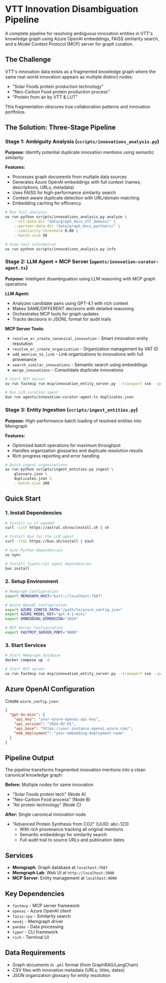 # VTT Innovation Disambiguation Pipeline

A complete pipeline for resolving ambiguous innovation entities in VTT's knowledge graph using Azure OpenAI embeddings, FAISS similarity search, and a Model Context Protocol (MCP) server for graph curation.

## The Challenge

VTT's innovation data exists as a fragmented knowledge graph where the same real-world innovation appears as multiple distinct nodes:

- "Solar Foods protein production technology"
- "Neo-Carbon Food protein production process"
- "Protein from air by VTT & LUT"

This fragmentation obscures true collaboration patterns and innovation portfolios.

## The Solution: Three-Stage Pipeline

### Stage 1: Ambiguity Analysis (`scripts/innovations_analysis.py`)

**Purpose:** Identify potential duplicate innovation mentions using semantic similarity

**Features:**

- Processes graph documents from multiple data sources
- Generates Azure OpenAI embeddings with full context (names, descriptions, URLs, metadata)
- Uses FAISS for high-performance similarity search
- Context-aware duplicate detection with URL/domain matching
- Embedding caching for efficiency

```bash
# Run full analysis
uv run python scripts/innovations_analysis.py analyze \
    --vtt-data-dir "data/graph_docs_vtt_domain/" \
    --partner-data-dir "data/graph_docs_partners/" \
    --similarity-threshold 0.80 \
    --batch-size 50

# View tool information
uv run python scripts/innovations_analysis.py info
```

### Stage 2: LLM Agent + MCP Server (`agents/innovation-curator-agent.ts`)

**Purpose:** Intelligent disambiguation using LLM reasoning with MCP graph operations

**LLM Agent:**

- Analyzes candidate pairs using GPT-4.1 with rich context
- Makes SAME/DIFFERENT decisions with detailed reasoning
- Orchestrates MCP tools for graph updates
- Tracks decisions in JSONL format for audit trails

**MCP Server Tools:**

- `resolve_or_create_canonical_innovation` - Smart innovation entity resolution
- `resolve_or_create_organization` - Organization management by VAT ID
- `add_mention_to_link` - Link organizations to innovations with full provenance
- `search_similar_innovations` - Semantic search using embeddings
- `merge_innovations` - Consolidate duplicate innovations

```bash
# Start MCP server
uv run fastmcp run mcp/innovation_entity_server.py --transport sse --port 9000

# Run LLM curation agent
bun run agents/innovation-curator-agent.ts duplicates.json
```

### Stage 3: Entity Ingestion (`scripts/ingest_entities.py`)

**Purpose:** High-performance batch loading of resolved entities into Memgraph

**Features:**

- Optimized batch operations for maximum throughput
- Handles organization glossaries and duplicate resolution results
- Rich progress reporting and error handling

```bash
# Batch ingest organizations
uv run python scripts/ingest_entities.py ingest \
    glossary.json \
    duplicates.json \
    --batch-size 100
```

## Quick Start

### 1. Install Dependencies

```bash
# Install uv if needed
curl -LsSf https://astral.sh/uv/install.sh | sh

# Install Bun for the LLM agent
curl -fsSL https://bun.sh/install | bash

# Sync Python dependencies
uv sync

# Install TypeScript agent dependencies
bun install
```

### 2. Setup Environment

```bash
# Memgraph Configuration
export MEMGRAPH_HOST="bolt://localhost:7687"

# Azure OpenAI Configuration
export AZURE_CONFIG_PATH="/path/to/azure_config.json"
export AZURE_MODEL_KEY="gpt-4.1-mini"
export EMBEDDING_DIMENSION="1024"

# MCP Server Configuration
export FASTMCP_SERVER_PORT="9000"
```

### 3. Start Services

```bash
# Start Memgraph database
docker compose up -d

# Start MCP server
uv run fastmcp run mcp/innovation_entity_server.py --transport sse --port 9000
```

## Azure OpenAI Configuration

Create `azure_config.json`:

```json
{
  "gpt-4o-mini": {
    "api_key": "your-azure-openai-api-key",
    "api_version": "2024-02-01",
    "api_base": "https://your-instance.openai.azure.com/",
    "emb_deployment": "your-embedding-deployment-name"
  }
}
```

## Pipeline Output

The pipeline transforms fragmented innovation mentions into a clean canonical knowledge graph:

**Before:** Multiple nodes for same innovation

- "Solar Foods protein tech" (Node A)
- "Neo-Carbon Food process" (Node B)
- "Air protein technology" (Node C)

**After:** Single canonical innovation node

- "Advanced Protein Synthesis from CO2" (UUID: abc-123)
  - With rich provenance tracking all original mentions
  - Semantic embeddings for similarity search
  - Full audit trail to source URLs and publication dates

## Services

- **Memgraph**: Graph database at `localhost:7687`
- **Memgraph Lab**: Web UI at `http://localhost:3000`
- **MCP Server**: Entity management at `localhost:9000`

## Key Dependencies

- `fastmcp` - MCP server framework
- `openai` - Azure OpenAI client
- `faiss-cpu` - Similarity search
- `neo4j` - Memgraph driver
- `pandas` - Data processing
- `typer` - CLI framework
- `rich` - Terminal UI

## Data Requirements

- Graph documents in `.pkl` format (from GraphRAG/LangChain)
- CSV files with innovation metadata (URLs, titles, dates)
- JSON organization glossary for entity resolution
